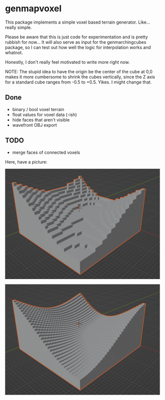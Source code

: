 # genmapvoxel

This package implements a simple voxel based terrain generator. Like... really simple.

Please be aware that this is just code for experimentation and is pretty rubbish for now... It will also serve as input for the genmarchingcubes package, so I can test out how well the logic for interpolation works and whatnot.

Honestly, I don't really feel motivated to write more right now.

NOTE: The stupid idea to have the origin be the center of the cube at 0,0 makes it more cumbersome to shrink the cubes vertically, since the Z axis for a standard cube ranges from -0.5 to +0.5. Yikes. I might change that.

## Done

* binary / bool voxel terrain
* float values for voxel data (-ish)
* hide faces that aren't visible
* wavefront OBJ export

## TODO

* merge faces of connected voxels

Here, have a picture:

![alt text](https://raw.githubusercontent.com/Flokey82/go_gens/master/genmapvoxel/images/blocky.png "Example of rendered voxel terrain (blocky)")


![alt text](https://raw.githubusercontent.com/Flokey82/go_gens/master/genmapvoxel/images/smooth.png "Example of rendered voxel terrain (smooth)")